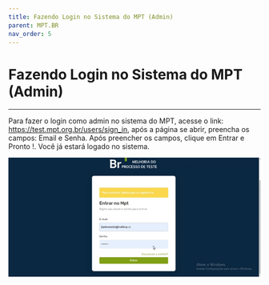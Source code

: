 ```yaml
---
title: Fazendo Login no Sistema do MPT (Admin)
parent: MPT.BR
nav_order: 5
---
```


# Fazendo Login no Sistema do MPT (Admin)
---

Para fazer o login como admin no sistema do MPT, acesse o link: https://test.mpt.org.br/users/sign_in, após a página se abrir, preencha os campos: Email e Senha. Após preencher os campos, clique em Entrar e Pronto !. Você já estará logado no sistema.


![Fazendo Login no MPT como Admin](/assets/gifs/fazendologinnompt.gif)


